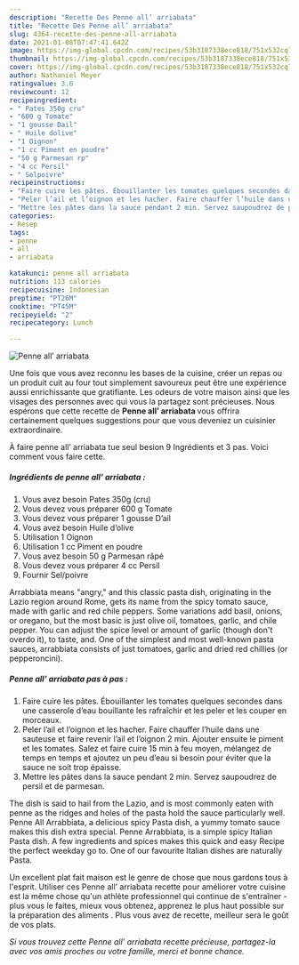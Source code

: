 ```yaml
---
description: "Recette Des Penne all’ arriabata"
title: "Recette Des Penne all’ arriabata"
slug: 4364-recette-des-penne-all-arriabata
date: 2021-01-08T07:47:41.642Z
image: https://img-global.cpcdn.com/recipes/53b3187338ece818/751x532cq70/penne-all-arriabata-photo-principale-de-la-recette.jpg
thumbnail: https://img-global.cpcdn.com/recipes/53b3187338ece818/751x532cq70/penne-all-arriabata-photo-principale-de-la-recette.jpg
cover: https://img-global.cpcdn.com/recipes/53b3187338ece818/751x532cq70/penne-all-arriabata-photo-principale-de-la-recette.jpg
author: Nathaniel Meyer
ratingvalue: 3.6
reviewcount: 12
recipeingredient:
- " Pates 350g cru"
- "600 g Tomate"
- "1 gousse Dail"
- " Huile dolive"
- "1 Oignon"
- "1 cc Piment en poudre"
- "50 g Parmesan rp"
- "4 cc Persil"
- " Selpoivre"
recipeinstructions:
- "Faire cuire les pâtes. Ébouillanter les tomates quelques secondes dans une casserole d’eau bouillante les rafraîchir et les peler et les couper en morceaux."
- "Peler l’ail et l’oignon et les hacher. Faire chauffer l’huile dans une sauteuse et faire revenir l’ail et l’oignon 2 min. Ajouter ensuite le piment et les tomates. Salez et faire cuire 15 min à feu moyen, mélangez de temps en temps et ajoutez un peu d’eau si besoin pour éviter que la sauce ne soit trop épaisse."
- "Mettre les pâtes dans la sauce pendant 2 min. Servez saupoudrez de persil et de parmesan."
categories:
- Resep
tags:
- penne
- all
- arriabata

katakunci: penne all arriabata 
nutrition: 113 calories
recipecuisine: Indonesian
preptime: "PT26M"
cooktime: "PT45M"
recipeyield: "2"
recipecategory: Lunch

---
```



![Penne all’ arriabata](https://img-global.cpcdn.com/recipes/53b3187338ece818/751x532cq70/penne-all-arriabata-photo-principale-de-la-recette.jpg)

Une fois que vous avez reconnu les bases de la cuisine, créer un repas ou un produit cuit au four tout simplement savoureux peut être une expérience aussi enrichissante que gratifiante. Les odeurs de votre maison ainsi que les visages des personnes avec qui vous la partagez sont précieuses. Nous espérons que cette recette de <strong> Penne all’ arriabata </strong> vous offrira certainement quelques suggestions pour que vous deveniez un cuisinier extraordinaire.

<!--inarticleads1-->

À faire penne all’ arriabata tue seul besion 9 Ingrédients et 3 pas. Voici comment vous faire cette.

##### Ingrédients de penne all’ arriabata :

1. Vous avez besoin  Pates 350g (cru)
1. Vous devez vous préparer 600 g Tomate
1. Vous devez vous préparer 1 gousse D’ail
1. Vous avez besoin  Huile d’olive
1. Utilisation 1 Oignon
1. Utilisation 1 cc Piment en poudre
1. Vous avez besoin 50 g Parmesan râpé
1. Vous devez vous préparer 4 cc Persil
1. Fournir  Sel/poivre


Arrabbiata means &#34;angry,&#34; and this classic pasta dish, originating in the Lazio region around Rome, gets its name from the spicy tomato sauce, made with garlic and red chile peppers. Some variations add basil, onions, or oregano, but the most basic is just olive oil, tomatoes, garlic, and chile pepper. You can adjust the spice level or amount of garlic (though don&#39;t overdo it), to taste, and. One of the simplest and most well-known pasta sauces, arrabbiata consists of just tomatoes, garlic and dried red chillies (or pepperoncini). 

<!--inarticleads2-->

##### Penne all’ arriabata pas à pas :

1. Faire cuire les pâtes. Ébouillanter les tomates quelques secondes dans une casserole d’eau bouillante les rafraîchir et les peler et les couper en morceaux.
1. Peler l’ail et l’oignon et les hacher. Faire chauffer l’huile dans une sauteuse et faire revenir l’ail et l’oignon 2 min. Ajouter ensuite le piment et les tomates. Salez et faire cuire 15 min à feu moyen, mélangez de temps en temps et ajoutez un peu d’eau si besoin pour éviter que la sauce ne soit trop épaisse.
1. Mettre les pâtes dans la sauce pendant 2 min. Servez saupoudrez de persil et de parmesan.


The dish is said to hail from the Lazio, and is most commonly eaten with penne as the ridges and holes of the pasta hold the sauce particularly well. Penne All Arrabbiata, a delicious spicy Pasta dish, a yummy tomato sauce makes this dish extra special. Penne Arrabbiata, is a simple spicy Italian Pasta dish. A few ingredients and spices makes this quick and easy Recipe the perfect weekday go to. One of our favourite Italian dishes are naturally Pasta. 

<!--inarticleads1-->

<p>
Un excellent plat fait maison est le genre de chose que nous gardons tous à l'esprit. Utiliser ces Penne all’ arriabata recette pour améliorer votre cuisine est la même chose qu'un athlète professionnel qui continue de s'entraîner - plus vous le faites, mieux vous obtenez, apprenez le plus haut possible sur la préparation des aliments . Plus vous avez de recette, meilleur sera le goût de vos plats.
</p>

<p>
<i>Si vous trouvez cette Penne all’ arriabata recette précieuse, partagez-la avec vos amis proches ou votre famille, merci et bonne chance.</i>
</p>
